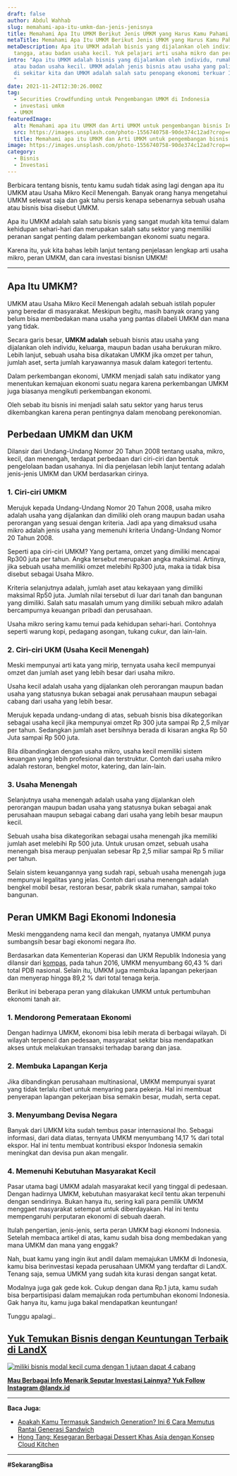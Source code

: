 ```yaml
---
draft: false
author: Abdul Wahhab
slug: memahami-apa-itu-umkm-dan-jenis-jenisnya
title: Memahami Apa Itu UMKM Berikut Jenis UMKM yang Harus Kamu Pahami
metaTitle: Memahami Apa Itu UMKM Berikut Jenis UMKM yang Harus Kamu Pahami
metaDescription: Apa itu UMKM adalah bisnis yang dijalankan oleh individu, rumah
  tangga, atau badan usaha kecil. Yuk pelajari arti usaha mikro dan peran UMKM!
intro: "Apa itu UMKM adalah bisnis yang dijalankan oleh individu, rumah tangga,
  atau badan usaha kecil. UMKM adalah jenis bisnis atau usaha yang paling banyak
  di sekitar kita dan UMKM adalah salah satu penopang ekonomi terkuar Indonesia.
  "
date: 2021-11-24T12:30:26.000Z
tag:
  - Securities Crowdfunding untuk Pengembangan UMKM di Indonesia
  - investasi umkm
  - UMKM
featuredImage:
  alt: Memahami apa itu UMKM dan Arti UMKM untuk pengembangan bisnis Indonesia
  src: https://images.unsplash.com/photo-1556740758-90de374c12ad?crop=entropy&cs=tinysrgb&fit=max&fm=jpg&ixid=MnwxMTc3M3wwfDF8c2VhcmNofDJ8fHNtYWxsJTIwYnVzaW5lc3N8ZW58MHx8fHwxNjQwMDYxNTQ1&ixlib=rb-1.2.1&q=80&w=1080
  title: Memahami apa itu UMKM dan Arti UMKM untuk pengembangan bisnis Indonesia
image: https://images.unsplash.com/photo-1556740758-90de374c12ad?crop=entropy&cs=tinysrgb&fit=max&fm=jpg&ixid=MnwxMTc3M3wwfDF8c2VhcmNofDJ8fHNtYWxsJTIwYnVzaW5lc3N8ZW58MHx8fHwxNjQwMDYxNTQ1&ixlib=rb-1.2.1&q=80&w=1080
category:
  - Bisnis
  - Investasi
---
```

Berbicara tentang bisnis, tentu kamu sudah tidak asing lagi dengan apa itu UMKM atau Usaha Mikro Kecil Menengah. Banyak orang hanya mengetahui UMKM selewat saja dan gak tahu persis kenapa sebenarnya sebuah usaha atau bisnis bisa disebut UMKM.

Apa itu UMKM adalah salah satu bisnis yang sangat mudah kita temui dalam kehidupan sehari-hari dan merupakan salah satu sektor yang memiliki peranan sangat penting dalam perkembangan ekonomi suatu negara.

Karena itu, yuk kita bahas lebih lanjut tentang penjelasan lengkap arti usaha mikro, peran UMKM, dan cara investasi bisnisn UMKM!

- - -

## Apa Itu UMKM?

UMKM atau Usaha Mikro Kecil Menengah adalah sebuah istilah populer yang beredar di masyarakat. Meskipun begitu, masih banyak orang yang belum bisa membedakan mana usaha yang pantas dilabeli UMKM dan mana yang tidak.

Secara garis besar, **UMKM adalah** sebuah bisnis atau usaha yang dijalankan oleh individu, keluarga, maupun badan usaha berukuran mikro. Lebih lanjut, sebuah usaha bisa dikatakan UMKM jika omzet per tahun, jumlah aset, serta jumlah karyawannya masuk dalam kategori tertentu.

Dalam perkembangan ekonomi, UMKM menjadi salah satu indikator yang menentukan kemajuan ekonomi suatu negara karena perkembangan UMKM juga biasanya mengikuti perkembangan ekonomi.

Oleh sebab itu bisnis ini menjadi salah satu sektor yang harus terus dikembangkan karena peran pentingnya dalam menobang perekonomian.



## Perbedaan UMKM dan UKM

Dilansir dari Undang-Undang Nomor 20 Tahun 2008 tentang usaha, mikro, kecil, dan menengah, terdapat perbedaan dari ciri-ciri dan bentuk pengelolaan badan usahanya. Ini dia penjelasan lebih lanjut tentang adalah jenis-jenis UMKM dan UKM berdasarkan cirinya.

### 1. Ciri-ciri UMKM

Merujuk kepada Undang-Undang Nomor 20 Tahun 2008, usaha mikro adalah usaha yang dijalankan dan dimiliki oleh orang maupun badan usaha perorangan yang sesuai dengan kriteria. Jadi apa yang dimaksud usaha mikro adalah jenis usaha yang memenuhi kriteria Undang-Undang Nomor 20 Tahun 2008.

Seperti apa ciri-ciri UMKM? Yang pertama, omzet yang dimiliki mencapai Rp300 juta per tahun. Angka tersebut merupakan angka maksimal. Artinya, jika sebuah usaha memiliki omzet melebihi Rp300 juta, maka ia tidak bisa disebut sebagai Usaha Mikro.

Kriteria selanjutnya adalah, jumlah aset atau kekayaan yang dimiliki maksimal Rp50 juta. Jumlah nilai tersebut di luar dari tanah dan bangunan yang dimiliki. Salah satu masalah umum yang dimiliki sebuah mikro adalah bercampurnya keuangan pribadi dan perusahaan.

Usaha mikro sering kamu temui pada kehidupan sehari-hari. Contohnya seperti warung kopi, pedagang asongan, tukang cukur, dan lain-lain.

### 2. Ciri-ciri UKM (Usaha Kecil Menengah)

Meski mempunyai arti kata yang mirip, ternyata usaha kecil mempunyai omzet dan jumlah aset yang lebih besar dari usaha mikro.

Usaha kecil adalah usaha yang dijalankan oleh perorangan maupun badan usaha yang statusnya bukan sebagai anak perusahaan maupun sebagai cabang dari usaha yang lebih besar.

Merujuk kepada undang-undang di atas, sebuah bisnis bisa dikategorikan sebagai usaha kecil jika mempunyai omzet Rp 300 juta sampai Rp 2,5 milyar per tahun. Sedangkan jumlah aset bersihnya berada di kisaran angka Rp 50 Juta sampai Rp 500 juta.

Bila dibandingkan dengan usaha mikro, usaha kecil memiliki sistem keuangan yang lebih profesional dan terstruktur. Contoh dari usaha mikro adalah restoran, bengkel motor, katering, dan lain-lain.

### 3. Usaha Menengah

Selanjutnya usaha menengah adalah usaha yang dijalankan oleh perorangan maupun badan usaha yang statusnya bukan sebagai anak perusahaan maupun sebagai cabang dari usaha yang lebih besar maupun kecil.

Sebuah usaha bisa dikategorikan sebagai usaha menengah jika memiliki jumlah aset melebihi Rp 500 juta. Untuk urusan omzet, sebuah usaha menengah bisa meraup penjualan sebesar Rp 2,5 miliar sampai Rp 5 miliar per tahun.

Selain sistem keuangannya yang sudah rapi, sebuah usaha menengah juga mempunyai legalitas yang jelas. Contoh dari usaha menengah adalah bengkel mobil besar, restoran besar,  pabrik skala rumahan, sampai toko bangunan.

## Peran UMKM Bagi Ekonomi Indonesia

Meski menggandeng nama kecil dan mengah, nyatanya UMKM punya sumbangsih besar bagi ekonomi negara *lho.* 

Berdasarkan data Kementerian Koperasi dan UKM Republik Indonesia yang dilansir dari [kompas](https://www.kompas.com/skola/read/2019/12/20/120000469/peran-umkm-dalam-perekonomian-indonesia), pada tahun 2016, UMKM menyumbang 60,43 % dari total PDB nasional. Selain itu, UMKM juga membuka lapangan pekerjaan dan menyerap hingga 89,2 % dari total tenaga kerja.

Berikut ini beberapa peran yang dilakukan UMKM untuk pertumbuhan ekonomi tanah air.

### 1. Mendorong Pemerataan Ekonomi

Dengan hadirnya UMKM, ekonomi bisa lebih merata di berbagai wilayah. Di wilayah terpencil dan pedesaan, masyarakat sekitar bisa mendapatkan akses untuk melakukan transaksi terhadap barang dan jasa.

### 2. Membuka Lapangan Kerja

Jika dibandingkan perusahaan multinasional, UMKM mempunyai syarat yang tidak terlalu ribet untuk menyaring para pekerja. Hal ini membuat penyerapan lapangan pekerjaan bisa semakin besar, mudah, serta cepat.

### 3. Menyumbang Devisa Negara

Banyak dari UMKM kita sudah tembus pasar internasional lho. Sebagai informasi, dari data diatas, ternyata UMKM menyumbang 14,17 % dari total ekspor. Hal ini tentu membuat kontribusi ekspor Indonesia semakin meningkat dan devisa pun akan mengalir.

### 4. Memenuhi Kebutuhan Masyarakat Kecil

Pasar utama bagi UMKM adalah masyarakat kecil yang tinggal di pedesaan. Dengan hadirnya UMKM, kebutuhan masyarakat kecil tentu akan terpenuhi dengan sendirinya. Bukan hanya itu, sering kali para pemilik UMKM menggaet masyarakat setempat untuk diberdayakan. Hal ini tentu mempengaruhi perputaran ekonomi di sebuah daerah.

Itulah pengertian, jenis-jenis, serta peran UMKM bagi ekonomi Indonesia. Setelah membaca artikel di atas, kamu sudah bisa dong membedakan yang mana UMKM dan mana yang enggak?

Nah, buat kamu yang ingin ikut andil dalam memajukan UMKM di Indonesia, kamu bisa berinvestasi kepada perusahaan UMKM yang terdaftar di LandX. Tenang saja, semua UMKM yang sudah kita kurasi dengan sangat ketat.

Modalnya juga gak gede kok. Cukup dengan dana Rp.1 juta, kamu sudah bisa berpartisipasi dalam memajukan roda pertumbuhan ekonomi Indonesia. Gak hanya itu, kamu juga bakal mendapatkan keuntungan!

Tunggu apalagi..

## **[Yuk Temukan Bisnis dengan Keuntungan Terbaik di LandX](https://landx.id/project/?utm_source=Blog&utm_medium=organic+keyword&utm_campaign=blog&utm_id=Blog)**

[![miliki bisnis modal kecil cuma dengan 1 jutaan dapat 4 cabang ](https://accountgram-production.sfo2.cdn.digitaloceanspaces.com/landx_ghost/2021/11/jadi-owner-bisnis-hanya-1-jutaan-dengan-cuan-yang-sangat-menjanjikan.png)](https://landx.id/project/?utm_source=Blog&utm_medium=organic+keyword&utm_campaign=blog&utm_id=Blog)

**[Mau Berbagai Info Menarik Seputar Investasi Lainnya? Yuk Follow Instagram @landx.id](https://instagram.com/landx.id?utm_medium=copy_link)**

- - -

**Baca Juga:**

* [Apakah Kamu Termasuk Sandwich Generation? Ini 6 Cara Memutus Rantai Generasi Sandwich](https://landx.id/blog/memutus-rantai-sandwich-generation/)
* [Hong Tang: Kesegaran Berbagai Dessert Khas Asia dengan Konsep Cloud Kitchen](https://landx.id/blog/hong-tang-dengan-berbagai-menu-dessert-oriental-khas-taiwan-dan-hongkong/)

- - -

**\#SekarangBisa**
